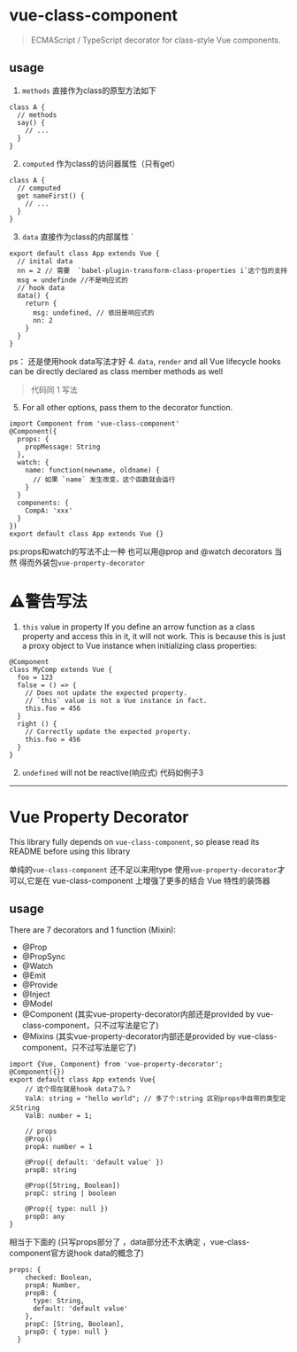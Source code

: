 # vue-class-component
> ECMAScript / TypeScript decorator for class-style Vue components.
## usage
1.  `methods` 直接作为class的原型方法如下
```
class A {
  // methods 
  say() {
    // ...
  }
}
```
2. `computed` 作为class的访问器属性（只有get）
```
class A {
  // computed 
  get nameFirst() {
    // ...
  }
}
```
3. `data` 直接作为class的内部属性 `
```
export default class App extends Vue {
  // inital data
  nn = 2 // 需要  `babel-plugin-transform-class-properties i`这个包的支持
  msg = undefinde //不是响应式的
  // hook data
  data() {
    return {
      msg: undefined, // 依旧是响应式的
      nn: 2
    }
  }
}
```
ps： 还是使用hook data写法才好
4. `data`, `render` and all Vue lifecycle hooks can be directly declared as class member methods as well
  > 代码同 1 写法
5. For all other options, pass them to the decorator function.
```
import Component from 'vue-class-component'
@Component({
  props: {
    propMessage: String
  },
  watch: {
    name: function(newname, oldname) {
      // 如果 `name` 发生改变，这个函数就会运行
    }
  }
  components: {
    CompA: 'xxx'
  }
})
export default class App extends Vue {}
```
ps:props和watch的写法不止一种 也可以用@prop and @watch decorators 当然 得而外装包`vue-property-decorator`

# ⚠️警告写法
1. `this` value in property
If you define an arrow function as a class property and access this in it, it will not work. This is because this is just a proxy object to Vue instance when initializing class properties:

```
@Component
class MyComp extends Vue {
  foo = 123
  false = () => {
    // Does not update the expected property.
    // `this` value is not a Vue instance in fact.
    this.foo = 456
  }
  right () {
    // Correctly update the expected property.
    this.foo = 456
  }
}

```
2. `undefined` will not be reactive(响应式)
代码如例子3

<hr>

# Vue Property Decorator
This library fully depends on `vue-class-component`, so please read its README before using this library

单纯的`vue-class-component` 还不足以来用type 使用`vue-property-decorator`才可以,它是在 vue-class-component 上增强了更多的结合 Vue 特性的装饰器
## usage

There are 7 decorators and 1 function (Mixin): 
- @Prop
- @PropSync
- @Watch
- @Emit
- @Provide
- @Inject
- @Model
- @Component (其实vue-property-decorator内部还是provided by vue-class-component，只不过写法是它了)
- @Mixins (其实vue-property-decorator内部还是provided by vue-class-component，只不过写法是它了)



```
import {Vue, Component} from 'vue-property-decorator';
@Component({})
export default class App extends Vue{
    // 这个现在就是hook data了么？
    ValA: string = "hello world"; // 多了个:string 区别props中自带的类型定义String 
    ValB: number = 1;
    
    // props
    @Prop()
    propA: number = 1

    @Prop({ default: 'default value' })
    propB: string

    @Prop([String, Boolean])
    propC: string | boolean

    @Prop({ type: null })
    propD: any
}
```

相当于下面的 (只写props部分了 ，data部分还不太确定 ，vue-class-component官方说hook data的概念了)
```
props: {
    checked: Boolean,
    propA: Number,
    propB: {
      type: String,
      default: 'default value'
    },
    propC: [String, Boolean],
    propD: { type: null }
  }
```